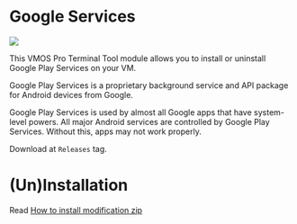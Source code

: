 # Google Services

<img src=https://upload.wikimedia.org/wikipedia/commons/thumb/1/11/Google_play_services_logo.svg/160px-Google_play_services_logo.svg.png>


This VMOS Pro Terminal Tool module allows you to install or uninstall Google Play Services on your VM.

Google Play Services is a proprietary background service and API package for Android devices from Google.

Google Play Services is used by almost all Google apps that have system-level powers. All major Android services are controlled by Google Play Services. Without this, apps may not work properly.

Download at `Releases` tag.


# (Un)Installation

Read [How to install modification zip](https://github.com/HuskyDG/VMOSPro_RootXposed_Terminal#how-to-install-a-module) 
